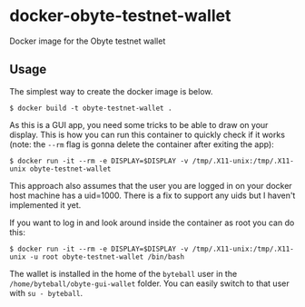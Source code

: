 # docker-obyte-testnet-wallet
Docker image for the Obyte testnet wallet

## Usage

The simplest way to create the docker image is below.

```console
$ docker build -t obyte-testnet-wallet .
```

As this is a GUI app, you need some tricks to be able to draw on your display. This is how you can run this container to quickly check if it works (note: the `--rm` flag is gonna delete the container after exiting the app):

```console
$ docker run -it --rm -e DISPLAY=$DISPLAY -v /tmp/.X11-unix:/tmp/.X11-unix obyte-testnet-wallet
```

This approach also assumes that the user you are logged in on your docker host machine has a uid=1000. There is a fix to support any uids but I haven't implemented it yet.

If you want to log in and look around inside the container as root you can do this:

```console
$ docker run -it --rm -e DISPLAY=$DISPLAY -v /tmp/.X11-unix:/tmp/.X11-unix -u root obyte-testnet-wallet /bin/bash
```

The wallet is installed in the home of the `byteball` user in the `/home/byteball/obyte-gui-wallet` folder. You can easily switch to that user with `su - byteball`.
